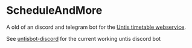 # ScheduleAndMore

A old of an discord and telegram bot for the [Untis timetable webservice](https://webuntis.com/).

See [untisbot-discord](https://github.com/ByteDream/untisbot-discord) for the current working untis discord bot
